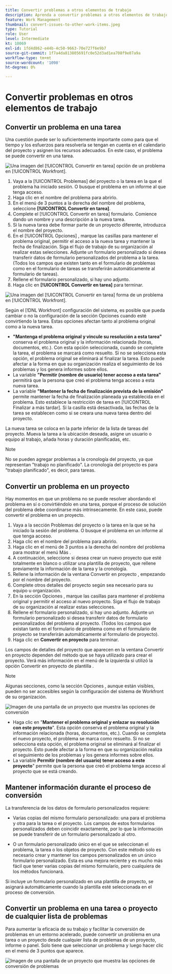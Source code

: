 ```yaml
---
title: Convertir problemas a otros elementos de trabajo
description: Aprenda a convertir problemas a otros elementos de trabajo .
feature: Work Management
thumbnail: convert-issues-to-other-work-items.jpeg
type: Tutorial
role: User
level: Intermediate
kt: 10069
exl-id: 1fd4d862-e44b-4c50-9663-70e727f6e9b7
source-git-commit: 1f7a4da813805691fc0e52d3ad1ea708f9e07a9a
workflow-type: tm+mt
source-wordcount: '1098'
ht-degree: 0%

---
```


# Convertir problemas en otros elementos de trabajo

## Convertir un problema en una tarea

Una cuestión puede ser lo suficientemente importante como para que el tiempo y los esfuerzos para resolverla se tengan en cuenta en el calendario del proyecto y asignen los recursos adecuados. En este caso, el problema se puede convertir en una tarea.

![Una imagen del [!UICONTROL Convertir en tarea] opción de un problema en [!UICONTROL Workfront].](assets/15-convert-issue-to-task-menu-option.png)

1. Vaya a la [!UICONTROL Problemas] del proyecto o la tarea en la que el problema ha iniciado sesión. O busque el problema en un informe al que tenga acceso.
1. Haga clic en el nombre del problema para abrirlo.
1. En el menú de 3 puntos a la derecha del nombre del problema, seleccione **[!UICONTROL Convertir en tarea]**.
1. Complete el [!UICONTROL Convertir en tarea] formulario. Comience dando un nombre y una descripción a la nueva tarea.
1. Si la nueva tarea debe formar parte de un proyecto diferente, introduzca el nombre del proyecto.
1. En el [!UICONTROL Opciones] , marque las casillas para mantener el problema original, permitir el acceso a la nueva tarea y mantener la fecha de finalización. Siga el flujo de trabajo de su organización al realizar estas selecciones. Adjunte un formulario personalizado si desea transferir datos de formulario personalizados del problema a la tarea. (Todos los campos que existen tanto en el formulario de problemas como en el formulario de tareas se transferirán automáticamente al formulario de tareas).
1. Rellene el formulario personalizado, si hay uno adjunto.
1. Haga clic en **[!UICONTROL Convertir en tarea]** para terminar.

![Una imagen del [!UICONTROL Convertir en tarea] forma de un problema en [!UICONTROL Workfront].](assets/16-convert-to-task-options.png)

Según el [!DNL Workfront] configuración del sistema, es posible que pueda cambiar o no la configuración de la sección Opciones cuando esté convirtiendo la tarea. Estas opciones afectan tanto al problema original como a la nueva tarea.

* **&quot;Mantenga el problema original y vincule su resolución a esta tarea&quot;** conserva el problema original y la información relacionada (horas, documentos, etc.). Con esta opción seleccionada, cuando se complete la tarea, el problema se marcará como resuelto. Si no se selecciona esta opción, el problema original se eliminará al finalizar la tarea. Esto puede afectar a la forma en que su organización realiza el seguimiento de los problemas y los genera informes sobre ellos.
* La variable **&quot;Permitir (nombre de usuario) tener acceso a esta tarea&quot;** permitirá que la persona que creó el problema tenga acceso a esta nueva tarea.
* La variable **&quot;Mantener la fecha de finalización prevista de la emisión&quot;** permite mantener la fecha de finalización planeada ya establecida en el problema. Esto establece la restricción de tarea en [!UICONTROL Finalizar a más tardar]. Si la casilla está desactivada, las fechas de la tarea se establecen como si se creara una nueva tarea dentro del proyecto.

La nueva tarea se coloca en la parte inferior de la lista de tareas del proyecto. Mueva la tarea a la ubicación deseada, asigne un usuario o equipo al trabajo, añada horas y duración planificadas, etc.

>[!NOTE]
>
>No se pueden agregar problemas a la cronología del proyecto, ya que representan &quot;trabajo no planificado&quot;. La cronología del proyecto es para &quot;trabajo planificado&quot;, es decir, para tareas.

## Convertir un problema en un proyecto

Hay momentos en que un problema no se puede resolver abordando el problema en sí o convirtiéndolo en una tarea, porque el proceso de solución del problema debe coordinarse más intrínsecamente. En este caso, puede convertir el problema en un proyecto.

1. Vaya a la sección Problemas del proyecto o la tarea en la que se ha iniciado la sesión del problema. O busque el problema en un informe al que tenga acceso.
1. Haga clic en el nombre del problema para abrirlo.
1. Haga clic en el menú de 3 puntos a la derecha del nombre del problema para mostrar el menú Más .
1. A continuación, seleccione si desea crear un nuevo proyecto que esté totalmente en blanco o utilizar una plantilla de proyecto, que rellene previamente la información de la tarea y la cronología.
1. Rellene la información de la ventana Convertir en proyecto , empezando por el nombre del proyecto.
1. Complete otros detalles del proyecto según sea necesario para su equipo u organización.
1. En la sección Opciones , marque las casillas para mantener el problema original y permitir el acceso al nuevo proyecto. Siga el flujo de trabajo de su organización al realizar estas selecciones.
1. Rellene el formulario personalizado, si hay uno adjunto. Adjunte un formulario personalizado si desea transferir datos de formulario personalizados del problema al proyecto. (Todos los campos que existan tanto en el formulario de problema como en el formulario de proyecto se transferirán automáticamente al formulario de proyecto).
1. Haga clic en **Convertir en proyecto** para terminar.

Los campos de detalles del proyecto que aparecen en la ventana Convertir en proyecto dependen del método que se haya utilizado para crear el proyecto. Verá más información en el menú de la izquierda si utilizó la opción Convertir en proyecto de plantilla .

>[!NOTE]
>
>Algunas secciones, como la sección Opciones , aunque están visibles, pueden no ser accesibles según la configuración del sistema de Workfront de su organización.

![Imagen de una pantalla de un proyecto que muestra las opciones de conversión](assets/conversion-options.png)

* Haga clic en &quot;**Mantener el problema original y enlazar su resolución con este proyecto**&quot;. Esta opción conserva el problema original y la información relacionada (horas, documentos, etc.). Cuando se completa el nuevo proyecto, el problema se marca como resuelto. Si no se selecciona esta opción, el problema original se eliminará al finalizar el proyecto. Esto puede afectar a la forma en que su organización realiza el seguimiento de los problemas y los genera informes sobre ellos.
* La variable **Permitir (nombre del usuario) tener acceso a este proyecto**&quot; permite que la persona que creó el problema tenga acceso al proyecto que se está creando.

## Mantener información durante el proceso de conversión

<!-- Need link to wf one doc article below 

To learn about what information transfers when you convert an issue to a task or project, we recommend you read through the conversion considerations in the article, Convert issues. This lists what information is kept when converting issues and what isn’t. Workfront recommends you become familiar with these considerations so you don’t lose important information when converting issues to tasks or projects.

-->

La transferencia de los datos de formulario personalizados requiere:

* Varias copias del mismo formulario personalizado: una para el problema y otra para la tarea o el proyecto. Los campos de estos formularios personalizados deben coincidir exactamente, por lo que la información se puede transferir de un formulario personalizado al otro.

* O un formulario personalizado único en el que se seleccionan el problema, la tarea o los objetos de proyecto. Con este método solo es necesario crear y mantener los campos personalizados en un único formulario personalizado. Esta es una mejora reciente y es mucho más fácil que tener varias copias del mismo formulario, pero cualquiera de los métodos funcionará.



<!-- Need link to wf one doc article below

Learn more in the article, Transfer custom form data to a larger work item.

-->

<!-- Pro tips graphic -->

Si incluye un formulario personalizado en una plantilla de proyecto, se asignará automáticamente cuando la plantilla esté seleccionada en el proceso de conversión.

<!-- Learn more graphic and documentation article links 

* Convert issues
* Transfer custom form data to a larger work item
* Overview of resolving and resolvable objects
* Understanding resolving and resolvable objects
* Unlink issues from their resolvable objects

-->

## Convertir un problema en una tarea o proyecto de cualquier lista de problemas

Para aumentar la eficacia de su trabajo y facilitar la conversión de problemas en un entorno acelerado, puede convertir un problema en una tarea o un proyecto desde cualquier lista de problemas de un proyecto, informe o panel. Solo tiene que seleccionar un problema y luego hacer clic en el menú de 3 puntos que aparece.

![Imagen de una pantalla de un proyecto que muestra las opciones de conversión de problemas](assets/convert-from-a-list.png)

